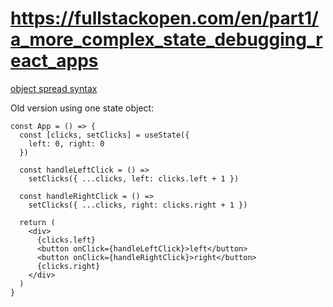 # https://fullstackopen.com/en/part1/a_more_complex_state_debugging_react_apps

[object spread syntax](https://developer.mozilla.org/en-US/docs/Web/JavaScript/Reference/Operators/Spread_syntax)

Old version using one state object:
```
const App = () => {
  const [clicks, setClicks] = useState({
    left: 0, right: 0
  })

  const handleLeftClick = () =>
    setClicks({ ...clicks, left: clicks.left + 1 })

  const handleRightClick = () =>
    setClicks({ ...clicks, right: clicks.right + 1 })

  return (
    <div>
      {clicks.left}
      <button onClick={handleLeftClick}>left</button>
      <button onClick={handleRightClick}>right</button>
      {clicks.right}
    </div>
  )
}
```